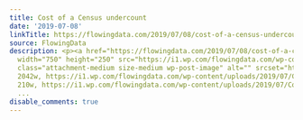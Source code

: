 ```yaml
---
title: Cost of a Census undercount
date: '2019-07-08'
linkTitle: https://flowingdata.com/2019/07/08/cost-of-a-census-undercount/
source: FlowingData
description: <p><a href="https://flowingdata.com/2019/07/08/cost-of-a-census-undercount/"><img
  width="750" height="250" src="https://i1.wp.com/flowingdata.com/wp-content/uploads/2019/07/Cost-of-census.png?fit=750%2C250&amp;ssl=1"
  class="attachment-medium size-medium wp-post-image" alt="" srcset="https://i1.wp.com/flowingdata.com/wp-content/uploads/2019/07/Cost-of-census.png?w=2042&amp;ssl=1
  2042w, https://i1.wp.com/flowingdata.com/wp-content/uploads/2019/07/Cost-of-census.png?resize=210%2C70&amp;ssl=1
  210w, https://i1.wp.com/flowingdata.com/wp-content/uploads/2019/07/Cost-of-census.png?resize=750%2C250&amp
  ...
disable_comments: true
---
```

<p><a href="https://flowingdata.com/2019/07/08/cost-of-a-census-undercount/"><img width="750" height="250" src="https://i1.wp.com/flowingdata.com/wp-content/uploads/2019/07/Cost-of-census.png?fit=750%2C250&amp;ssl=1" class="attachment-medium size-medium wp-post-image" alt="" srcset="https://i1.wp.com/flowingdata.com/wp-content/uploads/2019/07/Cost-of-census.png?w=2042&amp;ssl=1 2042w, https://i1.wp.com/flowingdata.com/wp-content/uploads/2019/07/Cost-of-census.png?resize=210%2C70&amp;ssl=1 210w, https://i1.wp.com/flowingdata.com/wp-content/uploads/2019/07/Cost-of-census.png?resize=750%2C250&amp ...
